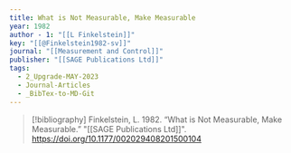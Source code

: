 ```yaml
---
title: What is Not Measurable, Make Measurable
year: 1982
author - 1: "[[L Finkelstein]]"
key: "[[@Finkelstein1982-sv]]"
journal: "[[Measurement and Control]]"
publisher: "[[SAGE Publications Ltd]]"
tags:
  - 2_Upgrade-MAY-2023
  - Journal-Articles
  - _BibTex-to-MD-Git
---
```


> [!bibliography]
> Finkelstein, L. 1982. “What is Not Measurable, Make Measurable.” "[[SAGE Publications Ltd]]". https://doi.org/10.1177/002029408201500104